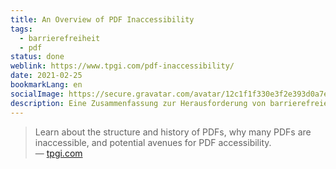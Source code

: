 ```yaml
---
title: An Overview of PDF Inaccessibility
tags:
  - barrierefreiheit
  - pdf
status: done
weblink: https://www.tpgi.com/pdf-inaccessibility/
date: 2021-02-25
bookmarkLang: en
socialImage: https://secure.gravatar.com/avatar/12c1f1f330e3f2e393d0a7e15ff18eb4?s=96&d=mm&r=g
description: Eine Zusammenfassung zur Herausforderung von barrierefreien PDF-Dokumenten.
---
```

<blockquote>Learn about the structure and history of PDFs, why many PDFs are inaccessible, and potential avenues for PDF accessibility.<footer>— <a href="https://www.tpgi.com/pdf-inaccessibility/">tpgi.com</a></footer></blockquote>
